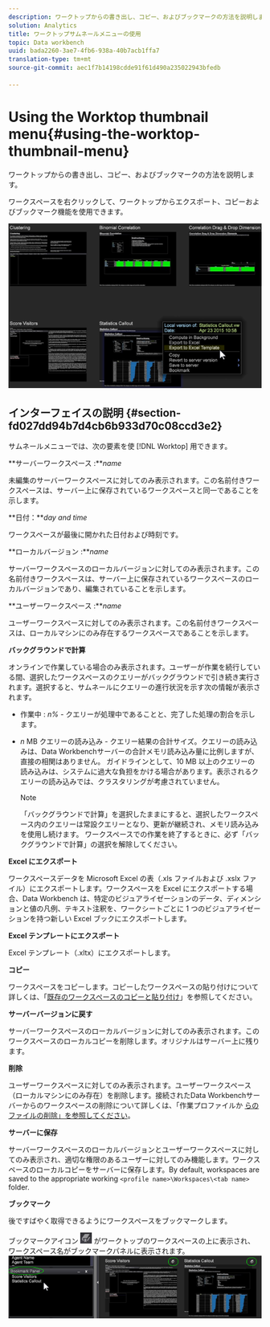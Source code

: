 ```yaml
---
description: ワークトップからの書き出し、コピー、およびブックマークの方法を説明します。
solution: Analytics
title: ワークトップサムネールメニューの使用
topic: Data workbench
uuid: bada2260-3ae7-4fb6-938a-40b7acb1ffa7
translation-type: tm+mt
source-git-commit: aec1f7b14198cdde91f61d490a235022943bfedb

---
```



# Using the Worktop thumbnail menu{#using-the-worktop-thumbnail-menu}

ワークトップからの書き出し、コピー、およびブックマークの方法を説明します。

ワークスペースを右クリックして、ワークトップからエクスポート、コピーおよびブックマーク機能を使用できます。

![](assets/thumbnail_menu.png)

## インターフェイスの説明 {#section-fd027dd94b7d4cb6b933d70c08ccd3e2}

サムネールメニューでは、次の要素を使 [!DNL Worktop] 用できます。

**サーバーワークスペース :***name*

未編集のサーバーワークスペースに対してのみ表示されます。この名前付きワークスペースは、サーバー上に保存されているワークスペースと同一であることを示します。

**日付：***day and time*

ワークスペースが最後に開かれた日付および時刻です。

**ローカルバージョン :***name*

サーバーワークスペースのローカルバージョンに対してのみ表示されます。この名前付きワークスペースは、サーバー上に保存されているワークスペースのローカルバージョンであり、編集されていることを示します。

**ユーザーワークスペース :***name*

ユーザーワークスペースに対してのみ表示されます。この名前付きワークスペースは、ローカルマシンにのみ存在するワークスペースであることを示します。

**バックグラウンドで計算**

オンラインで作業している場合のみ表示されます。ユーザーが作業を続行している間、選択したワークスペースのクエリーがバックグラウンドで引き続き実行されます。選択すると、サムネールにクエリーの進行状況を示す次の情報が表示されます。

* 作業中 : *n%* - クエリーが処理中であることと、完了した処理の割合を示します。
* *n* MB クエリーの読み込み - クエリー結果の合計サイズ。クエリーの読み込みは、Data Workbenchサーバーの合計メモリ読み込み量に比例しますが、直接の相関はありません。 ガイドラインとして、10 MB 以上のクエリーの読み込みは、システムに過大な負担をかける場合があります。表示されるクエリーの読み込みでは、クラスタリングが考慮されていません。

   >[!NOTE]
   >
   >「バックグラウンドで計算」を選択したままにすると、選択したワークスペース内のクエリーは常設クエリーとなり、更新が継続され、メモリ読み込みを使用し続けます。 ワークスペースでの作業を終了するときに、必ず「バックグラウンドで計算」の選択を解除してください。

**Excel にエクスポート**

ワークスペースデータを Microsoft Excel の表（.xls ファイルおよび .xslx ファイル）にエクスポートします。ワークスペースを Excel にエクスポートする場合、Data Workbench は、特定のビジュアライゼーションのデータ、ディメンションと値の凡例、テキスト注釈を、ワークシートごとに 1 つのビジュアライゼーションを持つ新しい Excel ブックにエクスポートします。

**Excel テンプレートにエクスポート**

Excel テンプレート（.xltx）にエクスポートします。

**コピー**

ワークスペースをコピーします。コピーしたワークスペースの貼り付けについて詳しくは、「[既存のワークスペースのコピーと貼り付け](../../home/c-get-started/c-work-worksp/c-create-worksp.md#section-f91ae89b845640c9a4a52820a6110e65)」を参照してください。

**サーバーバージョンに戻す**

サーバーワークスペースのローカルバージョンに対してのみ表示されます。このワークスペースのローカルコピーを削除します。オリジナルはサーバー上に残ります。

**削除**

ユーザーワークスペースに対してのみ表示されます。ユーザーワークスペース（ローカルマシンにのみ存在）を削除します。接続されたData Workbenchサーバーからのワークスペースの削除について詳しくは、「作業プロファイルか [らのファイルの削除」を参照してください](../../home/c-get-started/c-admin-intrf/c-prof-mgr/t-del-files-wkg-prof.md#task-1e29c25e6c824cc9b51cb651e835856b)。

**サーバーに保存**

サーバーワークスペースのローカルバージョンとユーザーワークスペースに対してのみ表示され、適切な権限のあるユーザーに対してのみ機能します。ワークスペースのローカルコピーをサーバーに保存します。By default, workspaces are saved to the appropriate working `<profile name>\Workspaces\<tab name>` folder.

**ブックマーク**

後ですばやく取得できるようにワークスペースをブックマークします。

ブックマークアイコン ![](assets/bookmark_icon.png) がワークトップのワークスペースの上に表示され、ワークスペース名がブックマークパネルに表示されます。 ![](assets/bookmark_worktop.png)

